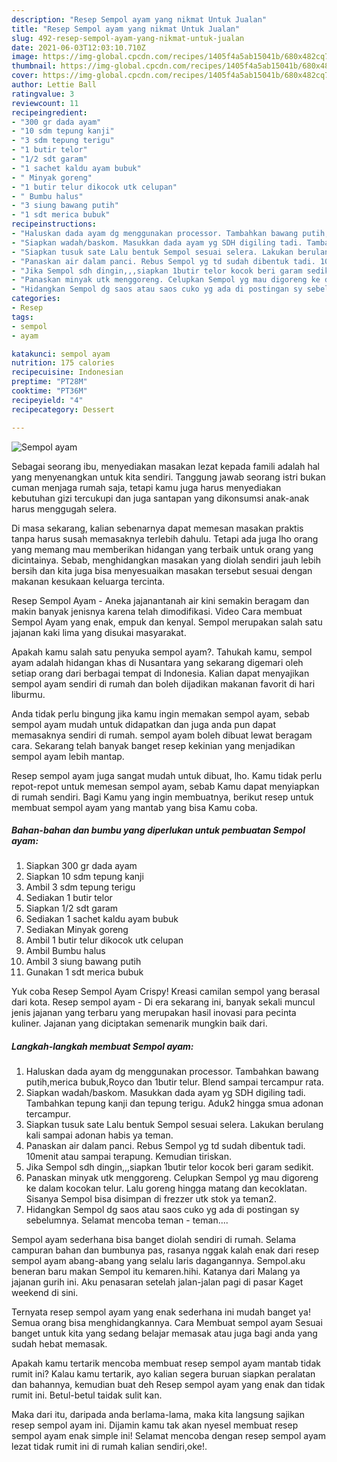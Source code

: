 ```yaml
---
description: "Resep Sempol ayam yang nikmat Untuk Jualan"
title: "Resep Sempol ayam yang nikmat Untuk Jualan"
slug: 492-resep-sempol-ayam-yang-nikmat-untuk-jualan
date: 2021-06-03T12:03:10.710Z
image: https://img-global.cpcdn.com/recipes/1405f4a5ab15041b/680x482cq70/sempol-ayam-foto-resep-utama.jpg
thumbnail: https://img-global.cpcdn.com/recipes/1405f4a5ab15041b/680x482cq70/sempol-ayam-foto-resep-utama.jpg
cover: https://img-global.cpcdn.com/recipes/1405f4a5ab15041b/680x482cq70/sempol-ayam-foto-resep-utama.jpg
author: Lettie Ball
ratingvalue: 3
reviewcount: 11
recipeingredient:
- "300 gr dada ayam"
- "10 sdm tepung kanji"
- "3 sdm tepung terigu"
- "1 butir telor"
- "1/2 sdt garam"
- "1 sachet kaldu ayam bubuk"
- " Minyak goreng"
- "1 butir telur dikocok utk celupan"
- " Bumbu halus"
- "3 siung bawang putih"
- "1 sdt merica bubuk"
recipeinstructions:
- "Haluskan dada ayam dg menggunakan processor. Tambahkan bawang putih,merica bubuk,Royco dan 1butir telur. Blend sampai tercampur rata."
- "Siapkan wadah/baskom. Masukkan dada ayam yg SDH digiling tadi. Tambahkan tepung kanji dan tepung terigu. Aduk2 hingga smua adonan tercampur."
- "Siapkan tusuk sate Lalu bentuk Sempol sesuai selera. Lakukan berulang kali sampai adonan habis ya teman."
- "Panaskan air dalam panci. Rebus Sempol yg td sudah dibentuk tadi. 10menit atau sampai terapung. Kemudian tiriskan."
- "Jika Sempol sdh dingin,,,siapkan 1butir telor kocok beri garam sedikit."
- "Panaskan minyak utk menggoreng. Celupkan Sempol yg mau digoreng ke dalam kocokan telur. Lalu goreng hingga matang dan kecoklatan. Sisanya Sempol bisa disimpan di frezzer utk stok ya teman2."
- "Hidangkan Sempol dg saos atau saos cuko yg ada di postingan sy sebelumnya. Selamat mencoba teman - teman...."
categories:
- Resep
tags:
- sempol
- ayam

katakunci: sempol ayam 
nutrition: 175 calories
recipecuisine: Indonesian
preptime: "PT28M"
cooktime: "PT36M"
recipeyield: "4"
recipecategory: Dessert

---
```



![Sempol ayam](https://img-global.cpcdn.com/recipes/1405f4a5ab15041b/680x482cq70/sempol-ayam-foto-resep-utama.jpg)

Sebagai seorang ibu, menyediakan masakan lezat kepada famili adalah hal yang menyenangkan untuk kita sendiri. Tanggung jawab seorang istri bukan cuman menjaga rumah saja, tetapi kamu juga harus menyediakan kebutuhan gizi tercukupi dan juga santapan yang dikonsumsi anak-anak harus menggugah selera.

Di masa  sekarang, kalian sebenarnya dapat memesan masakan praktis tanpa harus susah memasaknya terlebih dahulu. Tetapi ada juga lho orang yang memang mau memberikan hidangan yang terbaik untuk orang yang dicintainya. Sebab, menghidangkan masakan yang diolah sendiri jauh lebih bersih dan kita juga bisa menyesuaikan masakan tersebut sesuai dengan makanan kesukaan keluarga tercinta. 

Resep Sempol Ayam - Aneka jajanantanah air kini semakin beragam dan makin banyak jenisnya karena telah dimodifikasi. Video Cara membuat Sempol Ayam yang enak, empuk dan kenyal. Sempol merupakan salah satu jajanan kaki lima yang disukai masyarakat.

Apakah kamu salah satu penyuka sempol ayam?. Tahukah kamu, sempol ayam adalah hidangan khas di Nusantara yang sekarang digemari oleh setiap orang dari berbagai tempat di Indonesia. Kalian dapat menyajikan sempol ayam sendiri di rumah dan boleh dijadikan makanan favorit di hari liburmu.

Anda tidak perlu bingung jika kamu ingin memakan sempol ayam, sebab sempol ayam mudah untuk didapatkan dan juga anda pun dapat memasaknya sendiri di rumah. sempol ayam boleh dibuat lewat beragam cara. Sekarang telah banyak banget resep kekinian yang menjadikan sempol ayam lebih mantap.

Resep sempol ayam juga sangat mudah untuk dibuat, lho. Kamu tidak perlu repot-repot untuk memesan sempol ayam, sebab Kamu dapat menyiapkan di rumah sendiri. Bagi Kamu yang ingin membuatnya, berikut resep untuk membuat sempol ayam yang mantab yang bisa Kamu coba.

<!--inarticleads1-->

##### Bahan-bahan dan bumbu yang diperlukan untuk pembuatan Sempol ayam:

1. Siapkan 300 gr dada ayam
1. Siapkan 10 sdm tepung kanji
1. Ambil 3 sdm tepung terigu
1. Sediakan 1 butir telor
1. Siapkan 1/2 sdt garam
1. Sediakan 1 sachet kaldu ayam bubuk
1. Sediakan  Minyak goreng
1. Ambil 1 butir telur dikocok utk celupan
1. Ambil  Bumbu halus
1. Ambil 3 siung bawang putih
1. Gunakan 1 sdt merica bubuk


Yuk coba Resep Sempol Ayam Crispy! Kreasi camilan sempol yang berasal dari kota. Resep sempol ayam - Di era sekarang ini, banyak sekali muncul jenis jajanan yang terbaru yang merupakan hasil inovasi para pecinta kuliner. Jajanan yang diciptakan semenarik mungkin baik dari. 

<!--inarticleads2-->

##### Langkah-langkah membuat Sempol ayam:

1. Haluskan dada ayam dg menggunakan processor. Tambahkan bawang putih,merica bubuk,Royco dan 1butir telur. Blend sampai tercampur rata.
1. Siapkan wadah/baskom. Masukkan dada ayam yg SDH digiling tadi. Tambahkan tepung kanji dan tepung terigu. Aduk2 hingga smua adonan tercampur.
1. Siapkan tusuk sate Lalu bentuk Sempol sesuai selera. Lakukan berulang kali sampai adonan habis ya teman.
1. Panaskan air dalam panci. Rebus Sempol yg td sudah dibentuk tadi. 10menit atau sampai terapung. Kemudian tiriskan.
1. Jika Sempol sdh dingin,,,siapkan 1butir telor kocok beri garam sedikit.
1. Panaskan minyak utk menggoreng. Celupkan Sempol yg mau digoreng ke dalam kocokan telur. Lalu goreng hingga matang dan kecoklatan. Sisanya Sempol bisa disimpan di frezzer utk stok ya teman2.
1. Hidangkan Sempol dg saos atau saos cuko yg ada di postingan sy sebelumnya. Selamat mencoba teman - teman....


Sempol ayam sederhana bisa banget diolah sendiri di rumah. Selama campuran bahan dan bumbunya pas, rasanya nggak kalah enak dari resep sempol ayam abang-abang yang selalu laris dagangannya. Sempol.aku beneran baru makan Sempol itu kemaren.hihi. Katanya dari Malang ya jajanan gurih ini. Aku penasaran setelah jalan-jalan pagi di pasar Kaget weekend di sini. 

Ternyata resep sempol ayam yang enak sederhana ini mudah banget ya! Semua orang bisa menghidangkannya. Cara Membuat sempol ayam Sesuai banget untuk kita yang sedang belajar memasak atau juga bagi anda yang sudah hebat memasak.

Apakah kamu tertarik mencoba membuat resep sempol ayam mantab tidak rumit ini? Kalau kamu tertarik, ayo kalian segera buruan siapkan peralatan dan bahannya, kemudian buat deh Resep sempol ayam yang enak dan tidak rumit ini. Betul-betul taidak sulit kan. 

Maka dari itu, daripada anda berlama-lama, maka kita langsung sajikan resep sempol ayam ini. Dijamin kamu tak akan nyesel membuat resep sempol ayam enak simple ini! Selamat mencoba dengan resep sempol ayam lezat tidak rumit ini di rumah kalian sendiri,oke!.

